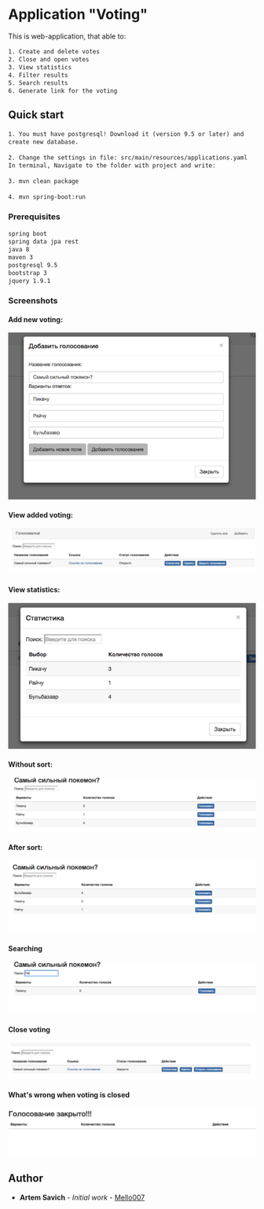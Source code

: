 # Application "Voting"

This is web-application, that able to:
```
1. Create and delete votes
2. Close and open votes
3. View statistics
4. Filter results
5. Search results
6. Generate link for the voting
```

## Quick start

```
1. You must have postgresql! Download it (version 9.5 or later) and create new database. 

2. Change the settings in file: src/main/resources/applications.yaml
In terminal, Navigate to the folder with project and write: 

3. mvn clean package

4. mvn spring-boot:run
```




### Prerequisites


```
spring boot
spring data jpa rest
java 8
maven 3
postgresql 9.5
bootstrap 3
jquery 1.9.1
```


### Screenshots

#### Add new voting:

![Alt text](https://raw.githubusercontent.com/Mello007/vote-service/master/screenshots/add%20new%20voting.png "Without sort")

#### View added voting:
![Alt text](https://raw.githubusercontent.com/Mello007/vote-service/master/screenshots/add%20new%20voting%20view.png "Without sort")


#### View statistics:

![Alt text](https://raw.githubusercontent.com/Mello007/vote-service/master/screenshots/view%20statistics.png "Without sort")


#### Without sort:

![Alt text](https://raw.githubusercontent.com/Mello007/vote-service/master/screenshots/without%20sort.png "Without sort")

#### After sort:

![Alt text](https://raw.githubusercontent.com/Mello007/vote-service/master/screenshots/after%20sort.png "Without sort")


#### Searching

![Alt text](https://raw.githubusercontent.com/Mello007/vote-service/master/screenshots/searching.png "Without sort")

#### Close voting

![Alt text](https://raw.githubusercontent.com/Mello007/vote-service/master/screenshots/close%20voting.png "Without sort")


#### What's wrong when voting is closed

![Alt text](https://raw.githubusercontent.com/Mello007/vote-service/master/screenshots/whats%20wrong%20when%20voting%20is%20closed.png "Without sort")

## Author

* **Artem Savich** - *Initial work* - [Mello007](https://github.com/Mello007)
